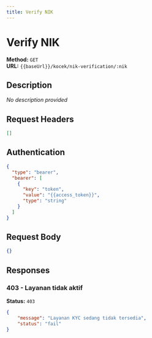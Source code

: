 ```yaml
---
title: Verify NIK
---
```


# Verify NIK

**Method:** `GET`  
**URL:** `{{baseUrl}}/kocek/nik-verification/:nik`

## Description
_No description provided_

## Request Headers
```json
[]
```

## Authentication
```json
{
  "type": "bearer",
  "bearer": [
    {
      "key": "token",
      "value": "{{access_token}}",
      "type": "string"
    }
  ]
}
```

## Request Body
```json
{}
```

## Responses
### 403 - Layanan tidak aktif

**Status:** `403`

```json
{
    "message": "Layanan KYC sedang tidak tersedia",
    "status": "fail"
}
```

